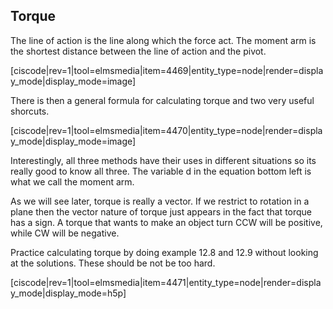 ## Torque 

The line of action is the line along which the force act. The moment arm is the shortest distance between the line of action and the pivot. 

[ciscode|rev=1|tool=elmsmedia|item=4469|entity_type=node|render=display_mode|display_mode=image]

There is then a general formula for calculating torque and two very useful shorcuts. 

[ciscode|rev=1|tool=elmsmedia|item=4470|entity_type=node|render=display_mode|display_mode=image]

<lrndesign-sidenote label="Instructor Note" icon="bookmark" bg-color="#c2e5f2">
Interestingly, all three methods have their uses in different situations so its really good to know all three. The variable d in the equation bottom left is what we call the moment arm. 
</lrndesign-sidenote>


As we will see later, torque is really a vector. If we restrict to rotation in a plane then the vector nature of torque just appears in the fact that torque has a sign. A torque that wants to make an object turn CCW will be positive, while CW will be negative. 

Practice calculating torque by doing example 12.8 and 12.9 without looking at the solutions. These should be not be too hard. 

[ciscode|rev=1|tool=elmsmedia|item=4471|entity_type=node|render=display_mode|display_mode=h5p]